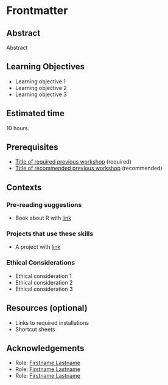 # Frontmatter

## Abstract

Abstract

## Learning Objectives

- Learning objective 1
- Learning objective 2
- Learning objective 3

## Estimated time

10 hours.

## Prerequisites

- [Title of required previous workshop](http://www.github.com/DHRI-Curriculum/<workshop>/) (required)
- [Title of recommended previous workshop](http://www.github.com/DHRI-Curriculum/<workshop>/) (recommended)

## Contexts

### Pre-reading suggestions

- Book about R with [link](http://www.google.com)

### Projects that use these skills

- A project with [link](http://www.google.com)

### Ethical Considerations

- Ethical consideration 1
- Ethical consideration 2
- Ethical consideration 3

## Resources (optional)

- Links to required installations
- Shortcut sheets

## Acknowledgements

- Role: [Firstname Lastname](<personal website>)
- Role: [Firstname Lastname](<personal website>)
- Role: [Firstname Lastname](<personal website>)
